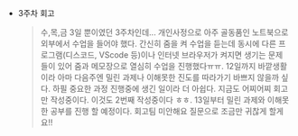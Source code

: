 - 3주차 회고
  > 수,목,금 3일 뿐이였던 3주차인데... 개인사정으로 아주 골동품인 노트북으로 외부에서 수업을 들어야 했다. 간신히 줌을 켜 수업을 듣는데 동시에 다른 프로그램(디스코드, VScode 등)이나 인터넷 브라우저가 켜지면 생기는 문제들이 있어 줌과 메모장으로 열심히 수업을 진행했다ㅠㅠ. 12일까지 바깥생활이라 아마 다음주엔 밀린 과제나 이해못한 진도를 따라가기 바쁘지 않을까 싶다. 하필 중요한 과정 진행중에 생긴 일이라 더 아쉽다. 지금도 어찌어찌 회고만 작성중이다. 이것도 2번째 작성중이다 ㅎㅎ. 13일부터 밀린 과제와 이해못한 공부를 진행 할 예정이다. 회고팀 미안해요 질문으로 조금만 귀찮게 할게요!!
